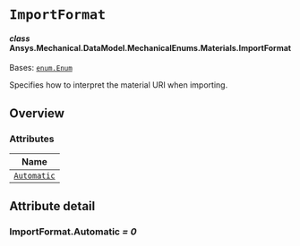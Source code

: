 # `ImportFormat`

<a id="ansys.mechanical.stubs.v242.Ansys.Mechanical.DataModel.MechanicalEnums.Materials.ImportFormat"></a>

#### *class* Ansys.Mechanical.DataModel.MechanicalEnums.Materials.ImportFormat

Bases: [`enum.Enum`](https://docs.python.org/3/library/enum.html#enum.Enum)

Specifies how to interpret the material URI when importing.

<!-- !! processed by numpydoc !! -->

<a id="overview"></a>

## Overview

### Attributes

| Name |
| ------------------------------------------------------------------------------------------------------------------------------------- |
| [`Automatic`](#ImportFormat.Automatic) |

<a id="attribute-detail"></a>

## Attribute detail

<a id="ImportFormat.Automatic"></a>

### ImportFormat.Automatic *= 0*


